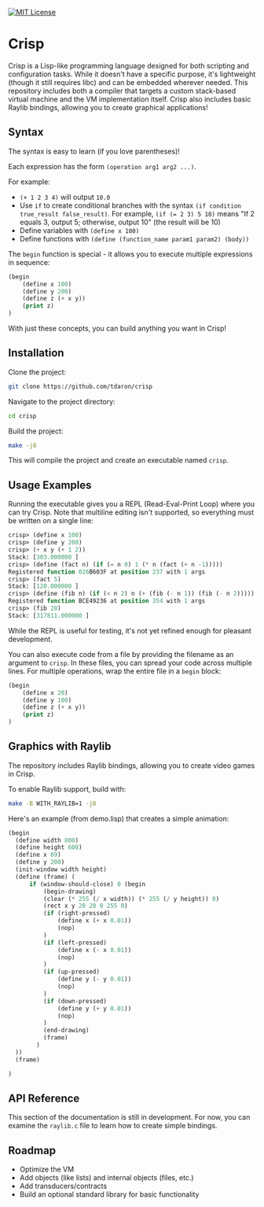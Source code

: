 [![MIT License](https://img.shields.io/badge/License-MIT-green.svg)](https://choosealicense.com/licenses/mit/)

# Crisp


Crisp is a Lisp-like programming language designed for both scripting and configuration tasks. While it doesn't have a specific purpose, it's lightweight (though it still requires libc) and can be embedded wherever needed. This repository includes both a compiler that targets a custom stack-based virtual machine and the VM implementation itself. Crisp also includes basic Raylib bindings, allowing you to create graphical applications!

## Syntax

The syntax is easy to learn (if you love parentheses)!

Each expression has the form `(operation arg1 arg2 ...)`.

For example:
- `(+ 1 2 3 4)` will output `10.0`
- Use `if` to create conditional branches with the syntax `(if condition true_result false_result)`. For example, `(if (= 2 3) 5 10)` means "If 2 equals 3, output 5; otherwise, output 10" (the result will be 10)
- Define variables with `(define x 100)`
- Define functions with `(define (function_name param1 param2) (body))`

The `begin` function is special - it allows you to execute multiple expressions in sequence:

```lisp
(begin
    (define x 100)
    (define y 200)
    (define z (+ x y))
    (print z)
)
```

With just these concepts, you can build anything you want in Crisp!

## Installation

Clone the project:
```bash
git clone https://github.com/tdaron/crisp
```

Navigate to the project directory:
```bash
cd crisp
```

Build the project:
```bash
make -j8
```

This will compile the project and create an executable named `crisp`.

## Usage Examples

Running the executable gives you a REPL (Read-Eval-Print Loop) where you can try Crisp. Note that multiline editing isn't supported, so everything must be written on a single line:

```lisp
crisp> (define x 100)
crisp> (define y 200)
crisp> (+ x y (+ 1 2))
Stack: [303.000000 ]
crisp> (define (fact n) (if (= n 0) 1 (* n (fact (+ n -1)))))
Registered function 026B603F at position 237 with 1 args
crisp> (fact 5)
Stack: [120.000000 ]
crisp> (define (fib n) (if (< n 2) n (+ (fib (- n 1)) (fib (- n 2)))))
Registered function BCE49236 at position 354 with 1 args
crisp> (fib 28)
Stack: [317811.000000 ]
```

While the REPL is useful for testing, it's not yet refined enough for pleasant development.

You can also execute code from a file by providing the filename as an argument to `crisp`. In these files, you can spread your code across multiple lines. For multiple operations, wrap the entire file in a `begin` block:

```lisp
(begin
    (define x 20)
    (define y 100)
    (define z (+ x y))
    (print z)
)
```

## Graphics with Raylib

The repository includes Raylib bindings, allowing you to create video games in Crisp.

To enable Raylib support, build with:
```bash
make -B WITH_RAYLIB=1 -j8
```

Here's an example (from demo.lisp) that creates a simple animation:

```lisp
(begin
  (define width 800)
  (define height 600)
  (define x 69)
  (define y 200)
  (init-window width height)
  (define (frame) (
      if (window-should-close) 0 (begin
          (begin-drawing)
          (clear (* 255 (/ x width)) (* 255 (/ y height)) 0)
          (rect x y 20 20 0 255 0)
          (if (right-pressed) 
              (define x (+ x 0.01))
              (nop)
          )
          (if (left-pressed) 
              (define x (- x 0.01))
              (nop)
          )
          (if (up-pressed) 
              (define y (- y 0.01))
              (nop)
          )
          (if (down-pressed) 
              (define y (+ y 0.01))
              (nop)
          )
          (end-drawing)
          (frame)
        )
  ))
  (frame)

)
```

## API Reference

This section of the documentation is still in development. For now, you can examine the `raylib.c` file to learn how to create simple bindings.

## Roadmap

- Optimize the VM
- Add objects (like lists) and internal objects (files, etc.)
- Add transducers/contracts
- Build an optional standard library for basic functionality

